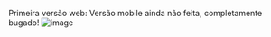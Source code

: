 Primeira versão web:
Versão mobile ainda não feita, completamente bugado!
![image](https://user-images.githubusercontent.com/99770912/173710847-187d818d-951e-42bb-adcf-ab4efde17e3e.png)
